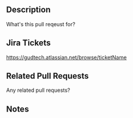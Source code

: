 ## Description
What's this pull reqeust for?

## Jira Tickets
https://gudtech.atlassian.net/browse/ticketName

## Related Pull Requests
Any related pull requests?

## Notes
